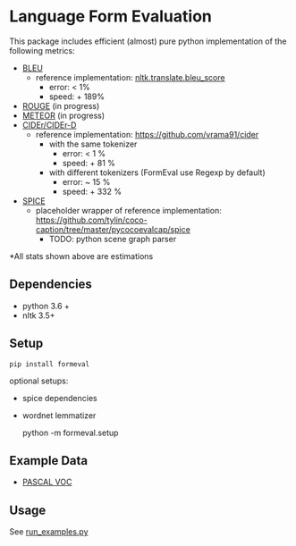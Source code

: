 # Language Form Evaluation

This package includes efficient (almost) pure python implementation of the following metrics:

* [BLEU](https://www.aclweb.org/anthology/P02-1040.pdf)
    * reference implementation: [nltk.translate.bleu_score](https://www.nltk.org/_modules/nltk/translate/bleu_score.html)
        * error: < 1%
        * speed: + 189%
* [ROUGE](https://www.aclweb.org/anthology/W04-1013.pdf) (in progress)
* [METEOR](https://www.aclweb.org/anthology/W05-0909.pdf) (in progress)
* [CIDEr/CIDEr-D](https://arxiv.org/pdf/1411.5726.pdf)
    * reference implementation: https://github.com/vrama91/cider
        * with the same tokenizer
            * error: < 1 %
            * speed: + 81 %
        * with different tokenizers (FormEval use Regexp by default)
            * error: ~ 15 %
            * speed: + 332 %
* [SPICE](https://arxiv.org/pdf/1607.08822.pdf)
    * placeholder wrapper of reference implementation: https://github.com/tylin/coco-caption/tree/master/pycocoevalcap/spice
        * TODO: python scene graph parser

*All stats shown above are estimations

## Dependencies

* python 3.6 +
* nltk 3.5+

## Setup

    pip install formeval

optional setups:

* spice dependencies
* wordnet lemmatizer

    python -m formeval.setup

## Example Data

* [PASCAL VOC](http://host.robots.ox.ac.uk/pascal/VOC/)

## Usage

See [run_examples.py](https://github.com/sudongqi/lfeval/blob/main/run_examples.py)
